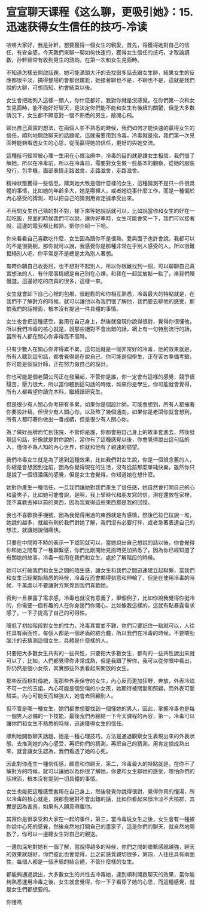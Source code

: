 # 宣宣聊天课程《这么聊，更吸引她》：15.迅速获得女生信任的技巧-冷读

哈喽大家好，我是孙軒，想要獲得一個女生的親愛，首先，得獲得她對自己的信任，有安全感，今天我們來聊一聊如何快速的，獲得女生信任的技巧，才取論讀數，孙軒經常有收到男生的諮詢，在第一次和女生見面時。

不知道怎樣去開啟話題，她可能滿頭大汗的去找很多話去跟女生聊，結果女生的反應都很平淡，搞得整場約會都很尷尬，她接著聊也不是，不聊也不是，這就是我們說的大聊，可想而知，約會結束以後。

女生會把她列入這樣一類人，你什麼都好，我對你就是沒感覺，在你們第一次和女生見面時，能不能好好聊天，是決定你們能不能和女生有後續的關鍵，但是大多數情況下，女生都不願意對一個不熟悉的男生，敞開心飛。

聊出自己真實的想法，在兩個人並不熟悉的時候，我們如何才能快速的贏得女生的信任，順利地開啟聊天的話題呢，這就需要用到冷毒，冷毒就是指，我們第一次見面時能夠看透女生的心思，從而贏得她的信任，更好的與她交流。

這種技巧經常被心理一生用在心裡治療中，冷毒的目的就是讓女生相信，我們很了解她，所以在冷毒前，所以在冷毒前，需要對女生做一些基本的觀察，從她的服裝發行，包手機，面部表情走路滋舍，走路滋舍，走路滋舍。

精神狀態獲得一些信息，猜測她大致是個什麼樣的女生，這種猜測不是只一件很具體的事情，比如她的年齡多大，她是哪裡人，或者她從事什麼工作，而是一種偏於內心感受的猜測，可以把自己的猜測用肯定據承受出來。

不用問女生自己猜的對不對，接下來等她說話就可以，比如說當你和女生約好在一起吃飯，見面的時候我們可以說，還你好準時，女生可能會笑一下，我們可以接著說，這邊的電我都比較熟，把你介紹一下吧。

你來看看自己喜歡吃什麼，女生因為跟你不是很熟，愛與面子也許會說，我都可以的不是很挑剔，那你就可以說，我感覺你是那種非常在乎別人感受的人，所以很難拒絕別人吧，你平常是不是總是太為別人著想。

有時你願自己收委屈，也不想對不起別人，所以你很難找到一個，可以聊聊自己真實想法的人，有什麼事情總是自己別在心裡，和我在一起就放鬆一點了，來我們慢慢選，這邊好吃的店真的很多，這樣一來。

女生就會卸下自己心裡的包袱，很輕鬆的和你相互熟悉，冷毒最大的特點就是，在我們不了解對方的時候，就可以讓他以為我們很了解他，我們要去聊他的感受，那怕我們的話裡面，根本沒有提過一件具體的事情。

女生也會把這種感受，套用在自己身上，然後就發現你說得很對，覺得你很懂他，所以我們冷毒的核心就是，說那些絕對不會出錯的話，網上有一句特別流行的話，當所有人都在關心你非得高不高時。

只有少數人在關心你非得累不累，這句話就是一個非常好的冷毒，他的效果就是，所有人聽到這句話，都會覺得是在說自己，你可能是個學生，正在客古準備考驗，你可能是個設計師，正在努力做自己的設計。

你也可能是個老闆公司正在發展起，不管你是誰，你一定會有這樣的感覺，競爭很殘苦，壓力很大，所以當你聽到這句話的時候，如果你是學生，你可能就會覺得，所有人都希望你讀完本科，繼續讀研究生。

但是很少有人關心你考研有多累，如果你是個設計師，可能會想到，所有人都摧著你要設計稿，但很少有人關心你，以及熬了幾個通向，如果你是老闆你就會想到，所有人都盯著你做出一番成績，但是很少有人關心你。

為了做好品牌而忙到住院，不管你是誰，你都會把自己身上的故事套進去，然後發現這句話，好像就是對你說的，當你有了這種感覺以後，你會覺得說出這句話的人，懂你不為人知的內心世界，你就和他有了親速的慾望。

我們冷毒女生就是為了達到這種效果，比如我們對女生說，你是一個很念舊的人，你總是會想回到從前，因為你覺得現在的生活，沒有從前那麼單純快樂，雖然你只是說了一個很濃痛的感覺，但是女生會覺得，你知道她在想什麼。

她對你產生一種信任，一旦我們讓她對我們產生了信任感，她自然會打開自己的心和畫夾子，比如她可能會說，是啊，我上學時代和朋友寫的信，現在還放在家裡，我不喜歡丟掉以前的東西，因為我覺得這些東西都是我的回憶。

我也不喜歡換手機號，因為我覺得用過的東西就是有感情，然後巴拉巴拉說一堆，她說的越多，就越有利於我們對她了解，我們沒有必要打拌，或者急著表達自己的想法，就讓她說個痛快。

只要在中間時不時的表示一下認同就可以，當她說出自己想說的話以後，你會覺得你和她之間有了一種聯繫感，你們比剛開始見面時更加熟悉了，因為你已經知道了有關她的故事，冷毒一般用在我們和女生，處於了解階段的時候。

她可以打破我們和女生之間的陌生感，讓女生和我們之間迅速建立起聯繫，當我們和女生已經開始熟悉的時候，冷毒反而會顯得刻意和伸輸了，但是在使用冷毒的時候，千萬處以不要讓對方察覺到我們喜歡她。

否則一旦暴露了需求感，冷毒也就沒有意義了，舉個例子，比如你說我覺得你挺冷的，你需要一個有趣的人在你身邊鬥你開心，比如像我這樣的，這就有點暴露需求感了，一下子提高了自己的可得性。

降低了初始階段對女生的性力，冷毒其實並不難，你們只要記住一點就可以，人往往具有兩面性，每個人都是一個矛盾的結合體，所以我們在冷毒的時候，不要嚼勁腦汁的去猜測這個女生，具體是什麼樣的人。

只要把大多數女生共有的一些共性，只要把大多數女生，都有的一些共性說出來就可以了，比如，人們都覺得你非常成熟，但是我跟了解你，我可以從你眼中看出，你仍然是個小女孩，其實那些外表看起來開放的女生。

那些反而相對傳統，而那些外表保守的女生，內心反而更加狂野，奔放，外表冷焰不可一世的玉姐，內心可能是個受傷的小女孩，她期待被關愛和照顧，而外表可愛甜美，內心可能反而越強大，她會去照顧別人。

但不管是哪一種女生，她們都會想要找到一個懂她的男人，因此，掌握冷毒也是每一個男人必備的一下技能，最後我們再總結一下今天課程的內容，第一，冷毒可以讓你們和女生不熟悉的時候，迅速獲得女生的信任。

順利地開啟聊天話題，她是一種心理技巧，方法是通過觀察女生表現出來的外表狀態，去推測她的內心感受，再把你們的猜測，再把自己的猜測，用肯定據成熟出來，就會讓女生認為，我們看透了她的心死。

因此對你產生一種信任感，願意和你聊天，第二，冷毒最大的特點就是，在你不了解對方的時候，就可以讓她以為你很了解她，你要和女生聊她的感受，哪怕你們的話裡面，根本沒有提到一切具體的事情。

女生也能把這種感受套用在自己身上，然後發覺你說得很對，覺得你真的懂湯，所以冷毒的核心就是，說那些絕對不會出錯的話，比如你看起來很冷淡不大核群，其實是因為害羞，如果有人願意帶離你。

其實你是很享受和大家在一起的事件，第三，當冷毒玩女生之後，女生會有一種被你說中心死的感覺，然後自然地打開自己的畫家子，這是你們的聊天，就自然地開啟了，你可以一邊聽女生對自己的親送。

一邊加深地對她有一個了解，當說得越多的時候，你們之間的聯繫感就越強，聊天的效果就越好，你們彼此也會覺得，比之前感覺親切很多，第四，人往往具有兩面性，每個人都是一個矛盾的結合體，不管什麼樣的女生。

都能夠通過說出，大多數女生的共性去冷毒她，達到順利開啟聊天的效果，當你能夠熟悉運用冷毒之後，女生就會覺得，你一下子看穿了她的心思，而這種感覺，就是女生們都想要的。

你懂嗎